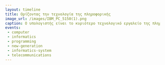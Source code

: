 ```yaml
---
layout: timeline
title: Ορίζοντας την τεχνολογία της πληροφορικής
image_url: /images/IBM_PC_5150(1).png
caption: Ο υπολογιστής είναι το κυριότερο τεχνολογικό εργαλείο της πληροφορικής. Ως επιστήμη, μελετά τη λειτουργία του, τους περιορισμούς του, την κατασκευή του, τον προγραμματισμό του και τις μεθόδους βέλτιστης αξιοποίησής του.
events:
 - computer
 - informatics
 - programming
 - new-generation
 - informatics-system
 - telecommunications
---
```

